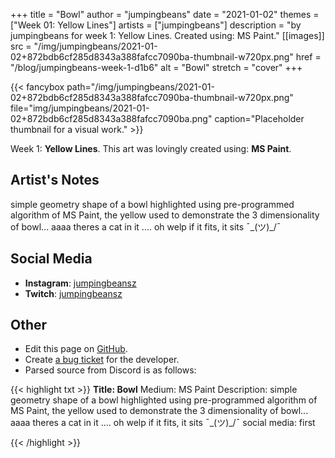 +++
title =       "Bowl"
author =      "jumpingbeans"
date =        "2021-01-02"
themes =      ["Week 01: Yellow Lines"]
artists =     ["jumpingbeans"]
description = "by jumpingbeans for week 1: Yellow Lines. Created using: MS Paint."
[[images]]
      src = "/img/jumpingbeans/2021-01-02+872bdb6cf285d8343a388fafcc7090ba-thumbnail-w720px.png"
      href = "/blog/jumpingbeans-week-1-d1b6"
      alt = "Bowl"
      stretch = "cover"
+++


{{< fancybox path="/img/jumpingbeans/2021-01-02+872bdb6cf285d8343a388fafcc7090ba-thumbnail-w720px.png" file="img/jumpingbeans/2021-01-02+872bdb6cf285d8343a388fafcc7090ba.png" caption="Placeholder thumbnail for a visual work." >}}


Week 1: **Yellow Lines**. This art was lovingly created using: **MS Paint**.

## Artist's Notes

simple geometry shape of a bowl highlighted using pre-programmed algorithm of MS Paint, the yellow used to demonstrate the 3 dimensionality of bowl... aaaa theres a cat in it .... oh welp if it fits, it sits ¯\_(ツ)_/¯

## Social Media

- **Instagram**: <a href='https://instagram.com/jumpingbeansz' target='_blank'>jumpingbeansz</a>
- **Twitch**: <a href='https://twitch.tv/jumpingbeansz' target='_blank'>jumpingbeansz</a>

## Other

- Edit this page on [GitHub](https://github.com/teaminkling/web-refresh/edit/main/content/blog/jumpingbeans-week-1-d1b6.md).
- Create [a bug ticket](https://github.com/teaminkling/web-refresh/issues/new?assignees=&labels=bug&template=problem-report.md&title=) for the developer.
- Parsed source from Discord is as follows:

{{< highlight txt >}}
**Title: Bowl**
Medium: MS Paint
Description: simple geometry shape of a bowl highlighted using pre-programmed algorithm of MS Paint, the yellow used to demonstrate the 3 dimensionality of bowl... aaaa theres a cat in it .... oh welp if it fits, it sits ¯\_(ツ)_/¯
social media:
first

{{< /highlight >}}